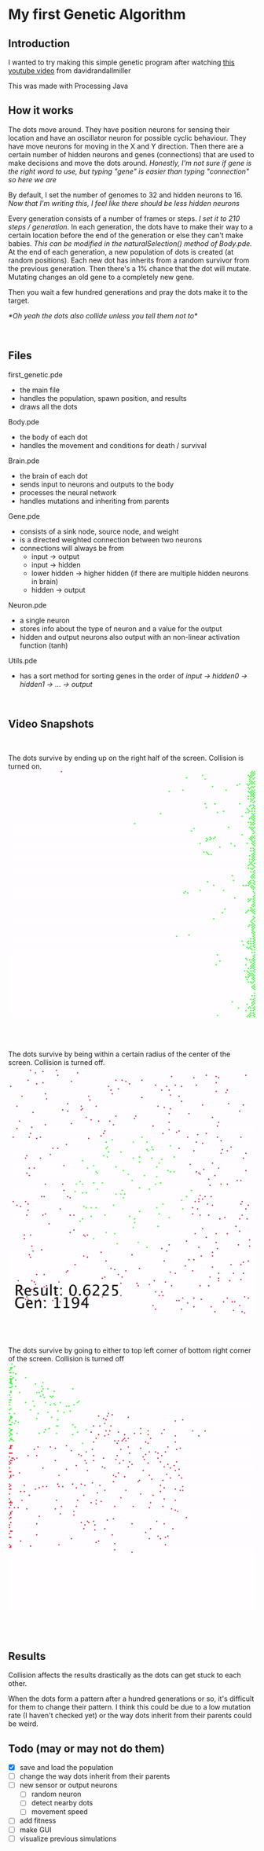 # My first Genetic Algorithm

## Introduction

I wanted to try making this simple genetic program after watching [this youtube video](https://www.youtube.com/watch?v=N3tRFayqVtk) from davidrandallmiller

This was made with Processing Java 

## How it works

The dots move around. They have position neurons for sensing their location and have an oscillator neuron for possible cyclic behaviour. They have move neurons for moving in the X and Y direction. Then there are a certain number of hidden neurons and genes (connections) that are used to make decisions and move the dots around. *Honestly, I'm not sure if gene is the right word to use, but typing "gene" is easier than typing "connection" so here we are*

By default, I set the number of genomes to 32 and hidden neurons to 16. *Now that I'm writing this, I feel like there should be less hidden neurons*

Every generation consists of a number of frames or steps. *I set it to 210 steps / generation*. In each generation, the dots have to make their way to a certain location before the end of the generation or else they can't make babies. *This can be modified in the naturalSelection() method of Body.pde.* At the end of each generation, a new population of dots is created (at random positions). Each new dot has inherits from a random survivor from the previous generation. Then there's a 1% chance that the dot will mutate. Mutating changes an old gene to a completely new gene. 

Then you wait a few hundred generations and pray the dots make it to the target. 

*\*Oh yeah the dots also collide unless you tell them not to\**

<br/>

## Files

first_genetic.pde
- the main file
- handles the population, spawn position, and results
- draws all the dots

Body.pde
- the body of each dot
- handles the movement and conditions for death / survival

Brain.pde
- the brain of each dot
- sends input to neurons and outputs to the body
- processes the neural network
- handles mutations and inheriting from parents

Gene.pde
- consists of a sink node, source node, and weight
- is a directed weighted connection between two neurons
- connections will always be from 
  - input -> output
  - input -> hidden
  - lower hidden -> higher hidden (if there are multiple hidden neurons in brain)
  - hidden -> output

Neuron.pde
- a single neuron
- stores info about the type of neuron and a value for the output
- hidden and output neurons also output with an non-linear activation function (tanh)

Utils.pde
- has a sort method for sorting genes in the order of *input -> hidden0 -> hidden1 -> ... -> output*

<br/>

## Video Snapshots

<br/>

The dots survive by ending up on the right half of the screen. Collision is turned on.
![](attachments/right_half.gif)

<br/>
<br/>

The dots survive by being within a certain radius of the center of the screen. Collision is turned off.
![](attachments/center.gif)

<br/>
<br/>

The dots survive by going to either to top left corner of bottom right corner of the screen. Collision is turned off
![](attachments/two_corners.gif)

<br/>
<br/>

## Results

Collision affects the results drastically as the dots can get stuck to each other.

When the dots form a pattern after a hundred generations or so, it's difficult for them to change their pattern. I think this could be due to a low mutation rate (I haven't checked yet) or the way dots inherit from their parents could be weird. 

## Todo (may or may not do them)
- [x] save and load the population
- [ ] change the way dots inherit from their parents
- [ ] new sensor or output neurons
  - [ ] random neuron
  - [ ] detect nearby dots
  - [ ] movement speed
- [ ] add fitness
- [ ] make GUI
- [ ] visualize previous simulations
